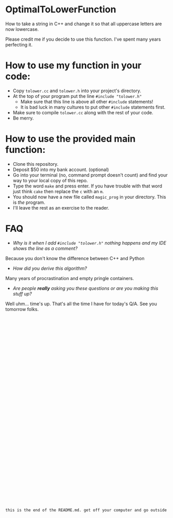 # OptimalToLowerFunction #

How to take a string in C++ and change it so that all uppercase letters are now lowercase.

Please credit me if you decide to use this function. I've spent many years perfecting it.

# How to use my function in your code: #


- Copy `tolower.cc` and `tolower.h` into your project's directory.
- At the top of your program put the line `#include "tolower.h"`
  - Make sure that this line is above all other `#include` statements!
  - It is bad luck in many cultures to put other `#include` statements first.
- Make sure to compile `tolower.cc` along with the rest of your code.
- Be merry.
  
# How to use the provided main function:
- Clone this repository.
- Deposit $50 into my bank account. (optional)
- Go into your terminal (no, command prompt doesn't count) and find your way to your local copy of this repo.
- Type the word `make` and press enter. If you have trouble with that word just think `cake` then replace the `c` with an `m`.
- You should now have a new file called `magic_prog` in your directory. This is *the* program.
- I'll leave the rest as an exercise to the reader.

# FAQ
- *Why is it when I add `#include "tolower.h"` nothing happens and my IDE shows the line as a comment?*

Because you don't know the difference between C++ and Python
- *How did you derive this algorithm?*

Many years of procrastination and empty pringle containers.
- *Are people **really** asking you these questions or are you making this stuff up?*

Well uhm... time's up. That's all the time I have for today's Q/A. See you tomorrow folks.
<br />
<br />
<br />
<br />
<br />
<br />
<br />
<br />
<br />
<br />
<br />
<br />
<br />
<br />
<br />
<br />
<br />
<br />
<br />
<br />
<br />
<br />
<br />
<br />
<br />
<br />
<br />
<br />
<br />
<br />
<br />
<br />
<br />
<br />
<br />
<br />
    
    
    
    
    
    
    
    
    
    
    
    
    
    
    
    this is the end of the README.md. get off your computer and go outside 
